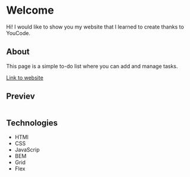 # Welcome
 Hi! I would like to show you my website that I learned to create thanks to YouCode.
## About
 This page is a simple to-do list where you can add and manage tasks.

[Link to website](https://baros82.github.io/to_do_list/)

## Previev
![]()
## Technologies

- HTMl
- CSS
- JavaScrip
- BEM
- Grid
- Flex
